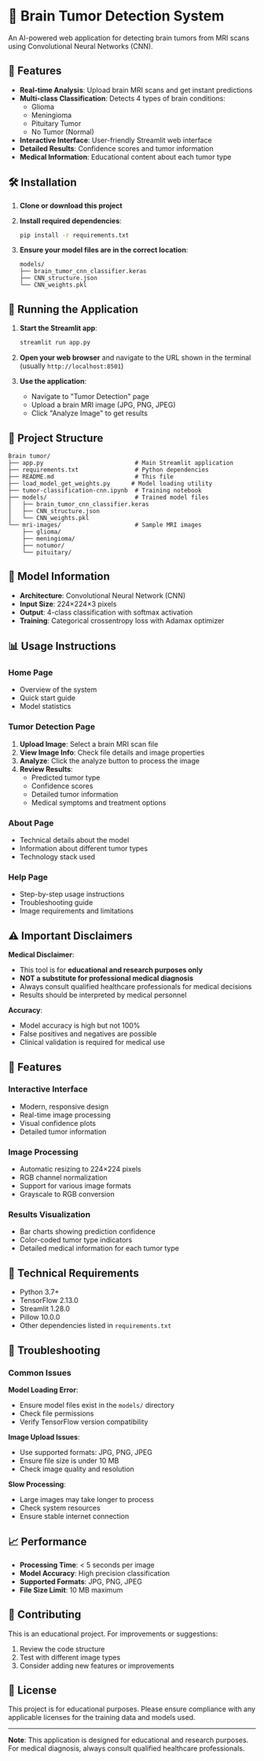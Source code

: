 # 🧠 Brain Tumor Detection System

An AI-powered web application for detecting brain tumors from MRI scans using Convolutional Neural Networks (CNN).

## 🎯 Features

- **Real-time Analysis**: Upload brain MRI scans and get instant predictions
- **Multi-class Classification**: Detects 4 types of brain conditions:
  - Glioma
  - Meningioma  
  - Pituitary Tumor
  - No Tumor (Normal)
- **Interactive Interface**: User-friendly Streamlit web interface
- **Detailed Results**: Confidence scores and tumor information
- **Medical Information**: Educational content about each tumor type

## 🛠️ Installation

1. **Clone or download this project**

2. **Install required dependencies**:
   ```bash
   pip install -r requirements.txt
   ```

3. **Ensure your model files are in the correct location**:
   ```
   models/
   ├── brain_tumor_cnn_classifier.keras
   ├── CNN_structure.json
   └── CNN_weights.pkl
   ```

## 🚀 Running the Application

1. **Start the Streamlit app**:
   ```bash
   streamlit run app.py
   ```

2. **Open your web browser** and navigate to the URL shown in the terminal (usually `http://localhost:8501`)

3. **Use the application**:
   - Navigate to "Tumor Detection" page
   - Upload a brain MRI image (JPG, PNG, JPEG)
   - Click "Analyze Image" to get results

## 📁 Project Structure

```
Brain tumor/
├── app.py                          # Main Streamlit application
├── requirements.txt                # Python dependencies
├── README.md                       # This file
├── load_model_get_weights.py      # Model loading utility
├── tumor-classification-cnn.ipynb  # Training notebook
├── models/                         # Trained model files
│   ├── brain_tumor_cnn_classifier.keras
│   ├── CNN_structure.json
│   └── CNN_weights.pkl
└── mri-images/                     # Sample MRI images
    ├── glioma/
    ├── meningioma/
    ├── notumor/
    └── pituitary/
```

## 🔬 Model Information

- **Architecture**: Convolutional Neural Network (CNN)
- **Input Size**: 224×224×3 pixels
- **Output**: 4-class classification with softmax activation
- **Training**: Categorical crossentropy loss with Adamax optimizer

## 📊 Usage Instructions

### Home Page
- Overview of the system
- Quick start guide
- Model statistics

### Tumor Detection Page
1. **Upload Image**: Select a brain MRI scan file
2. **View Image Info**: Check file details and image properties
3. **Analyze**: Click the analyze button to process the image
4. **Review Results**: 
   - Predicted tumor type
   - Confidence scores
   - Detailed tumor information
   - Medical symptoms and treatment options

### About Page
- Technical details about the model
- Information about different tumor types
- Technology stack used

### Help Page
- Step-by-step usage instructions
- Troubleshooting guide
- Image requirements and limitations

## ⚠️ Important Disclaimers

**Medical Disclaimer**: 
- This tool is for **educational and research purposes only**
- **NOT a substitute for professional medical diagnosis**
- Always consult qualified healthcare professionals for medical decisions
- Results should be interpreted by medical personnel

**Accuracy**: 
- Model accuracy is high but not 100%
- False positives and negatives are possible
- Clinical validation is required for medical use

## 🎨 Features

### Interactive Interface
- Modern, responsive design
- Real-time image processing
- Visual confidence plots
- Detailed tumor information

### Image Processing
- Automatic resizing to 224×224 pixels
- RGB channel normalization
- Support for various image formats
- Grayscale to RGB conversion

### Results Visualization
- Bar charts showing prediction confidence
- Color-coded tumor type indicators
- Detailed medical information for each tumor type

## 🔧 Technical Requirements

- Python 3.7+
- TensorFlow 2.13.0
- Streamlit 1.28.0
- Pillow 10.0.0
- Other dependencies listed in `requirements.txt`

## 🐛 Troubleshooting

### Common Issues

**Model Loading Error**:
- Ensure model files exist in the `models/` directory
- Check file permissions
- Verify TensorFlow version compatibility

**Image Upload Issues**:
- Use supported formats: JPG, PNG, JPEG
- Ensure file size is under 10 MB
- Check image quality and resolution

**Slow Processing**:
- Large images may take longer to process
- Check system resources
- Ensure stable internet connection

## 📈 Performance

- **Processing Time**: < 5 seconds per image
- **Model Accuracy**: High precision classification
- **Supported Formats**: JPG, PNG, JPEG
- **File Size Limit**: 10 MB maximum

## 🤝 Contributing

This is an educational project. For improvements or suggestions:
1. Review the code structure
2. Test with different image types
3. Consider adding new features or improvements

## 📄 License

This project is for educational purposes. Please ensure compliance with any applicable licenses for the training data and models used.

---

**Note**: This application is designed for educational and research purposes. For medical diagnosis, always consult qualified healthcare professionals. 